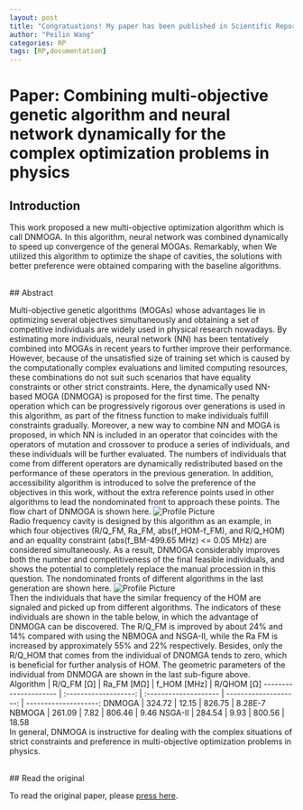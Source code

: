 ```yaml
---
layout: post
title: "Congratuations! My paper has been published in Scientific Reports on 17 January 2023"
author: "Peilin Wang"
categories: RP
tags: [RP,documentation]
---
```


# Paper: Combining multi-objective genetic algorithm and neural network dynamically for the complex optimization problems in physics

## Introduction

This work proposed a new multi-objective optimization algorithm which is call DNMOGA. In this algorithm, neural network was combined dynamically to speed up convergence of the general MOGAs. Remarkably, when We utilized this algorithm to optimize the shape of cavities, the solutions with better preference were obtained comparing with the baseline algorithms.

<br/>
## Abstract

Multi-objective genetic algorithms (MOGAs) whose advantages lie in optimizing several objectives simultaneously and obtaining a set of competitive individuals are widely used in physical research nowadays. By estimating more individuals, neural network (NN) has been tentatively combined into MOGAs in recent years to further improve their performance. However, because of the unsatisfied size of training set which is caused by the computationally complex evaluations and limited computing resources, these combinations do not suit such scenarios that have equality constraints or other strict constraints. Here, the dynamically used NN-based MOGA (DNMOGA) is proposed for the first time. 
The penalty operation which can be progressively rigorous over generations is used in this algorithm, as part of the fitness function to make individuals fulfill constraints gradually. Moreover, a new way to combine NN and MOGA is proposed, in which NN is included in an operator that coincides with the operators of mutation and crossover to produce a series of individuals, and these individuals will be further evaluated. The numbers of individuals that come from different operators are dynamically redistributed based on the performance of these operators in the previous generation. In addition, accessibility algorithm is introduced to solve the preference of the objectives in this work, without the extra reference points used in other algorithms to lead the nondominated front to approach these points. The flow chart of DNMOGA is shown here.
![Profile Picture](paper1-1.jpg) 
<br/>
Radio frequency cavity is designed by this algorithm as an example, in which four objectives (R/Q_FM, Ra_FM, abs(f_HOM-f_FM), and R/Q_HOM) and an equality constraint (abs(f_BM-499.65 MHz) <= 0.05 MHz) are considered simultaneously. As a result, DNMOGA considerably improves both the number and competitiveness of the final feasible individuals, and shows the potential to completely replace the manual procession in this question. The nondominated fronts of different algorithms in the last generation are shown here.
![Profile Picture](paper1-2.jpg) 
<br/>
Then the individuals that have the similar frequency of the HOM are signaled and picked up from different algorithms. The indicators of these individuals are shown in the table below, in which the advantage of DNMOGA can be discovered. The R/Q_FM is improved by about 24% and 14% compared with using the NBMOGA and NSGA-II, while the Ra FM is increased by approximately 55% and 22% respectively. Besides, only the R/Q_HOM that comes from the individual of DNOMGA tends to zero, which is beneficial for further analysis of HOM. The geometric parameters of the individual from DNMOGA are shown in the last sub-figure above.
<br/>
Algorithm             | R/Q_FM [Ω]            | Ra_FM [MΩ]            | f_HOM [MHz]           | R/QHOM [Ω]
--------------------- | :-------------------: | :-------------------- | --------------------: | --------------------:
DNMOGA                | 324.72                | 12.15                 | 826.75                | 8.28E-7
NBMOGA                | 261.09                | 7.82                  | 806.46                | 9.46
NSGA-II               | 284.54                | 9.93                  | 800.56                | 18.58
<br/>
In general, DNMOGA is instructive for dealing with the complex situations of strict constraints and preference in multi-objective optimization problems in physics.

<br/>
## Read the original

To read the original paper, please [press here](https://www.nature.com/articles/s41598-023-27478-7).


